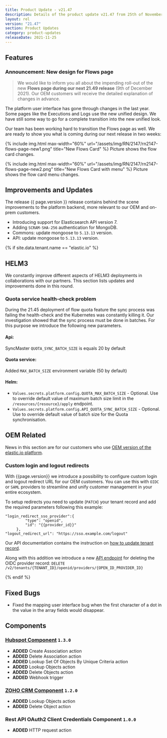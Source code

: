 ```yaml
---
title: Product Update - v21.47
description: Details of the product update v21.47 from 25th of November 2021.
layout: rel
version: "21.47"
section: Product Updates
category: product-updates
releaseDate: 2021-11-25
---
```


## Features

### Announcement: New design for Flows page

> We would like to inform you all about the impending roll-out
> of the new **Flows page during our next 21.49 release** (9th of December 2021). Our
> OEM customers will receive the detailed explanation of changes in advance.

The platform user interface has gone through changes in the last year. Some pages like
the Executions and Logs use the new unified design. We have still some way to go
for a complete transition into the new unified look.

Our team has been working hard to transition the Flows page as well. We are ready
to show you what is coming during our next release in two weeks:

{% include img.html max-width="60%" url="/assets/img/RN/2147/rn2147-flows-page-new1.png" title="New Flows Card" %}
Picture shows the flow card changes.


{% include img.html max-width="60%" url="/assets/img/RN/2147/rn2147-flows-page-new2.png" title="New Flows Card with menu" %}
Picture shows the flow card menu changes.


## Improvements and Updates

The release {{ page.version }} release contains behind the scene improvements to
the platform backend, more relevant to our OEM and on-prem customers.

*   Introducing support for Elasticsearch API version 7.
*   Adding `SCRAM-SHA-256` authentication for MongoDB.
  *   Commons: update mongoose to `5.13.13` version.
  *   API: update mongoose to `5.13.13` version.

{% if site.data.tenant.name == "elastic.io" %}

## HELM3

We constantly improve different aspects of HELM3 deployments in collaborations
with our partners. This section lists updates and improvements done in this round.

### Quota service health-check problem

During the 21.45 deployment of flow quota feature the sync process was failing
the health-check and the Kubernetes was constantly killing it. Our investigation
showed that the sync process must be done in batches. For this purpose we
introduce the following new parameters.

#### Api:

SyncMaster `QUOTA_SYNC_BATCH_SIZE` is equals 20 by default

#### Quota service:

Added `MAX_BATCH_SIZE` environment variable (50 by default)

#### Helm:

*   `Values.secrets.platform.config.QUOTA_MAX_BATCH_SIZE` - Optional. Use to override default value of maximum batch size limit in the `/resources/{resource}/apply` endpoint.
*   `Values.secrets.platform.config.API_QUOTA_SYNC_BATCH_SIZE` - Optional. Use to override default value of batch size for the Quota synchronisation.


## OEM Related

News in this section are for our customers who use
[OEM version of the elastic.io platform](https://www.elastic.io/saas-embedded-integration/).

### Custom login and logout redirects

With {{page.version}} we introduce a possibility to configure custom login and
logout redirect URL for our OEM customers. You can use this with `OIDC` or `SAML`
providers to streamline and unify customer management in your entire ecosystem.

To setup redirects you need to update (`PATCH`) your tenant record and add the required
parameters following this example:

```
"login_redirect_sso_provider":{
         "type": "openid",
         "id": "{{provider_id}}"
     },
"logout_redirect_url": "https://sso.example.com/logout"
```

Our API documentation contains the instruction on [how to update tenant record]({{site.data.tenant.apiBaseUri}}/docs/v2/#update-a-tenant).

Along with this addition we introduce a new [API endpoint]({{site.data.tenant.apiBaseUri}}/docs/v2/#delete-an-openid-provider-by-id) for deleting the OIDC provider record: `DELETE /v2/tenants/{TENANT_ID}/openid/providers/{OPEN_ID_PROVIDER_ID}`

{% endif %}

## Fixed Bugs

*   Fixed the mapping user interface bug when the first character of a dot in the value in the array fields would disappear.

## Components

### [Hubspot Component](/components/hubspot/) `1.3.0`


*   **ADDED** Create Association action
*   **ADDED** Delete Association action
*   **ADDED** Lookup Set Of Objects By Unique Criteria action
*   **ADDED** Lookup Objects action
*   **ADDED** Delete Objects action
*   **ADDED** Webhook trigger

### [ZOHO CRM Component](/components/zoho-crm/) `1.2.0`

*   **ADDED** Lookup Objects action
*   **ADDED** Delete Object action

### Rest API OAuth2 Client Credentials Component `1.0.0`

*   **ADDED** HTTP request action
